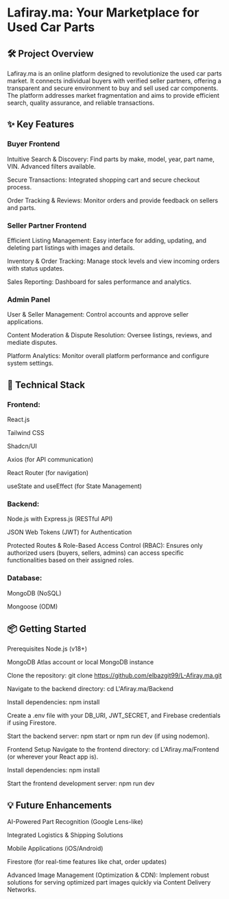 # Lafiray.ma: Your Marketplace for Used Car Parts

## 🛠️ Project Overview
Lafiray.ma is an online platform designed to revolutionize the used car parts market. It connects individual buyers with verified seller partners, offering a transparent and secure environment to buy and sell used car components. The platform addresses market fragmentation and aims to provide efficient search, quality assurance, and reliable transactions.

## ✨ Key Features

### Buyer Frontend
Intuitive Search & Discovery: Find parts by make, model, year, part name, VIN. Advanced filters available.

Secure Transactions: Integrated shopping cart and secure checkout process.

Order Tracking & Reviews: Monitor orders and provide feedback on sellers and parts.

### Seller Partner Frontend
Efficient Listing Management: Easy interface for adding, updating, and deleting part listings with images and details.

Inventory & Order Tracking: Manage stock levels and view incoming orders with status updates.

Sales Reporting: Dashboard for sales performance and analytics.

### Admin Panel
User & Seller Management: Control accounts and approve seller applications.

Content Moderation & Dispute Resolution: Oversee listings, reviews, and mediate disputes.

Platform Analytics: Monitor overall platform performance and configure system settings.

## 🚀 Technical Stack

### Frontend:

React.js

Tailwind CSS

Shadcn/UI

Axios (for API communication)

React Router (for navigation)

useState and useEffect (for State Management)

### Backend:

Node.js with Express.js (RESTful API)

JSON Web Tokens (JWT) for Authentication

Protected Routes & Role-Based Access Control (RBAC): Ensures only authorized users (buyers, sellers, admins) can access specific functionalities based on their assigned roles.

### Database:

MongoDB (NoSQL)

Mongoose (ODM)

## 📦 Getting Started

Prerequisites
Node.js (v18+)

MongoDB Atlas account or local MongoDB instance

Clone the repository: git clone https://github.com/elbazgit99/L-Afiray.ma.git

Navigate to the backend directory: cd L'Afiray.ma/Backend

Install dependencies: npm install

Create a .env file with your DB_URI, JWT_SECRET, and Firebase credentials if using Firestore.

Start the backend server: npm start or npm run dev (if using nodemon).

Frontend Setup
Navigate to the frontend directory: cd L'Afiray.ma/Frontend (or wherever your React app is).

Install dependencies: npm install

Start the frontend development server: npm run dev

## 💡 Future Enhancements
AI-Powered Part Recognition (Google Lens-like)

Integrated Logistics & Shipping Solutions

Mobile Applications (iOS/Android)

Firestore (for real-time features like chat, order updates)

Advanced Image Management (Optimization & CDN): Implement robust solutions for serving optimized part images quickly via Content Delivery Networks.